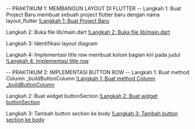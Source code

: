 -- PRAKTIKUM 1: MEMBANGUN LAYOUT DI FLUTTER --
Langkah 1: Buat Project Baru
membuat sebuah project flutter baru dengan nama layout_flutter
[!Langkah 1: Buat Project Baru](images/langkah01.png)

Langkah 2: Buka file lib/main.dart
[!Langkah 2: Buka file lib/main.dart](images/langkah02.png)

Langkah 3: Identifikasi layout diagram

Langkah 4: Implementasi title row
membuat kolom bagian kiri pada judul
[!Langkah 4: Implementasi title row](images/langkah04.png)

-- PRAKTIKUM 2: IMPLEMENTASI BUTTON ROW --
Langkah 1: Buat method Column _buildButtonColumn
[!Langkah 1: Buat method Column _buildButtonColumn](images/prak2-langkah1.png)

Langkah 2: Buat widget buttonSection
[!Langkah 2: Buat widget buttonSection](images/prak2-langkah2.png)

Langkah 3: Tambah button section ke body
[!Langkah 3: Tambah button section ke body](images/prak2-langkah3.png)







